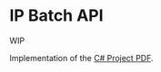 # IP Batch API

WIP

Implementation of the [C# Project PDF](https://github.com/Theo011/IP-Batch-API/blob/main/C%23_Project.pdf).
